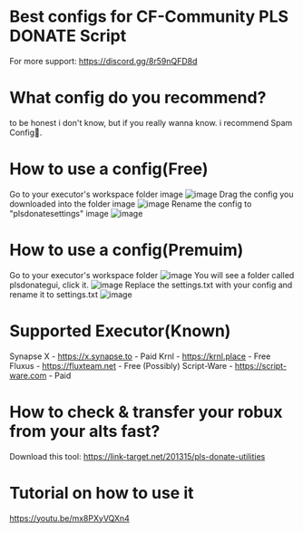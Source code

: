 # Best configs for CF-Community PLS DONATE Script
For more support: https://discord.gg/8r59nQFD8d
# What config do you recommend?
to be honest i don't know, but if you really wanna know. i recommend Spam Config💬.

# How to use a config(Free)
Go to your executor's workspace folder image
![image](https://user-images.githubusercontent.com/80606070/218208720-1cb2e58a-7f07-4e37-9942-67b762ec5447.png)
Drag the config you downloaded into the folder image
![image](https://user-images.githubusercontent.com/80606070/218208879-21638ca7-8250-4480-b33a-fa80207ef71c.png)
Rename the config to "plsdonatesettings" image
![image](https://user-images.githubusercontent.com/80606070/218208911-1b0e1f63-aab4-4336-a76c-1cbafcf1107b.png)

# How to use a config(Premuim)
Go to your executor's workspace folder
![image](https://user-images.githubusercontent.com/80606070/218208928-2ca00a57-adb6-4a89-bf5c-3c30b3ca60a5.png)
You will see a folder called plsdonategui, click it.
![image](https://user-images.githubusercontent.com/80606070/218208994-96814c9e-0d63-4a74-96c2-4d9599ae859e.png)
Replace the settings.txt with your config and rename it to settings.txt
![image](https://user-images.githubusercontent.com/80606070/218209033-cf763c33-ec27-4df9-9189-bec338c9a763.png)

# Supported Executor(Known)
Synapse X - https://x.synapse.to - Paid
Krnl - https://krnl.place - Free
Fluxus - https://fluxteam.net - Free
(Possibly) Script-Ware - https://script-ware.com - Paid

# How to check & transfer your robux from your alts fast?
Download this tool:
https://link-target.net/201315/pls-donate-utilities

# Tutorial on how to use it
https://youtu.be/mx8PXyVQXn4
